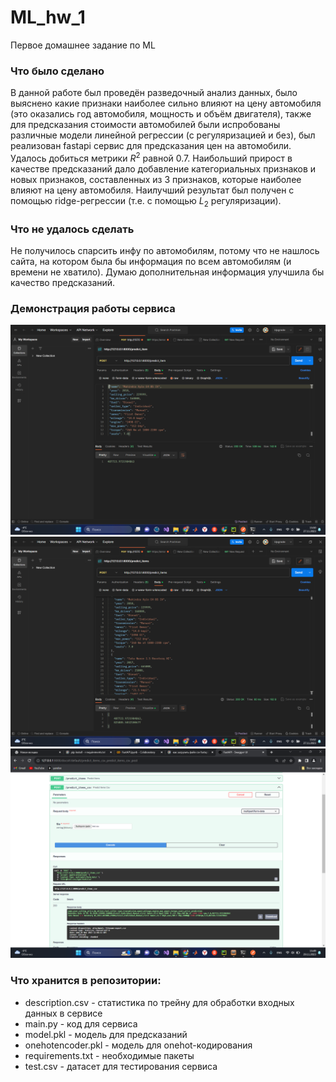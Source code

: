 # ML_hw_1
Первое домашнее задание по ML
### Что было сделано
В данной работе был проведён разведочный анализ данных, было выяснено какие признаки наиболее сильно влияют на цену автомобиля (это оказались год автомобиля, мощность и объём двигателя), также для предсказания стоимости автомобилей были испробованы различные модели линейной регрессии (с регуляризацией и без), был реализован fastapi сервис для предсказания цен на автомобили. Удалось добиться метрики $R^2$ равной 0.7. Наибольший прирост в качестве предсказаний дало добавление категориальных признаков и новых признаков, составленных из 3 признаков, которые наиболее влияют на цену автомобиля. Наилучший результат был получен с помощью ridge-регрессии (т.е. с помощью $L_2$ регуляризации).
### Что не удалось сделать
Не получилось спарсить инфу по автомобилям, потому что не нашлось сайта, на котором была бы информация по всем автомобилям (и времени не хватило). Думаю дополнительная информация улучшила бы качество предсказаний.
### Демонстрация работы сервиса
![Функция 1](images/func_1.png)
![Функция 2](images/func_2.png)
![Функция 3](images/func_3.png)
### Что хранится в репозитории:
* description.csv - статистика по трейну для обработки входных данных в сервисе
* main.py - код для сервиса 
* model.pkl - модель для предсказаний
* onehotencoder.pkl - модель для onehot-кодирования
* requirements.txt - необходимые пакеты
* test.csv - датасет для тестирования сервиса
